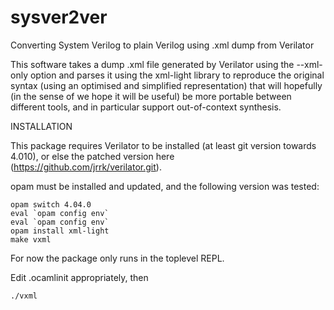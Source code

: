 # sysver2ver
Converting System Verilog to plain Verilog using .xml dump from Verilator

This software takes a dump .xml file generated by Verilator using the --xml-only option
and parses it using the xml-light library to reproduce the original syntax (using an optimised
and simplified representation) that will hopefully (in the sense of we hope it will be useful)
be more portable between different tools, and in particular support out-of-context synthesis.

INSTALLATION

This package requires Verilator to be installed (at least git version towards 4.010), or else the
patched version here (https://github.com/jrrk/verilator.git).

opam must be installed and updated, and the following version was tested:

    opam switch 4.04.0
    eval `opam config env`
    eval `opam config env`
    opam install xml-light
    make vxml

For now the package only runs in the toplevel REPL.

Edit .ocamlinit appropriately, then

    ./vxml

